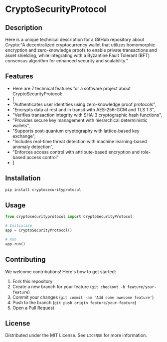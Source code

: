 # CryptoSecurityProtocol

## Description

Here is a unique technical description for a GitHub repository about Crypto:"A decentralized cryptocurrency wallet that utilizes homomorphic encryption and zero-knowledge proofs to enable private transactions and asset shielding, while integrating with a Byzantine Fault Tolerant (BFT) consensus algorithm for enhanced security and scalability."

## Features

- Here are 7 technical features for a software project about CryptoSecurityProtocol:
- [
- "Authenticates user identities using zero-knowledge proof protocols",
- "Encrypts data at rest and in transit with AES-256-GCM and TLS 1.3",
- "Verifies transaction integrity with SHA-3 cryptographic hash functions",
- "Provides secure key management with hierarchical deterministic wallets",
- "Supports post-quantum cryptography with lattice-based key exchange",
- "Includes real-time threat detection with machine learning-based anomaly detection",
- "Enforces access control with attribute-based encryption and role-based access control"
- ]
## Installation

```bash
pip install cryptosecurityprotocol
```

## Usage

```python
from cryptosecurityprotocol import CryptoSecurityProtocol

# Initialize
app = CryptoSecurityProtocol()

# Run
app.run()
```

## Contributing

We welcome contributions! Here's how to get started:

1. Fork this repository
2. Create a new branch for your feature (`git checkout -b feature/your-feature`)
3. Commit your changes (`git commit -am 'Add some awesome feature'`)
4. Push to the branch (`git push origin feature/your-feature`)
5. Open a Pull Request

## License

Distributed under the MIT License. See `LICENSE` for more information.
